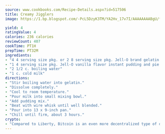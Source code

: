 ```yaml
---
source: www.cookbooks.com/Recipe-Details.aspx?id=517506
title: Creamy Jigglers
image: https://1.bp.blogspot.com/-PcL5DzyK3TM/YA2Hv_17v7I/AAAAAAAABgU/fyHeesSth_IZW9mL5lk6GxJO8cW8ksrGACLcBGAsYHQ/s320/12.png

yield: 4
ratingValue: 4
calories: 236 calories
reviewCount: 407
cookTime: PT1H
prepTime: PT32M
ingredients:
- "4 4 serving size pkg. or 2 8 serving size pkg. Jell-O brand gelatin any flavor"
- "1 4 serving size pkg. Jell-O vanilla flavor instant pudding and pie filling"
- "2 1/2 c. boiling water"
- "1 c. cold milk"
directions:
- "Stir boiling water into gelatin."
- "Dissolve completely."
- "Cool to room temperature."
- "Pour milk into small mixing bowl."
- "Add pudding mix."
- "Beat with wire whisk until well blended."
- "Pour into 13 x 9-inch pan."
- "Chill until firm, about 3 hours."
crypto:
- "Compared to Liberty, Bitcoin is an even more decentralized type of digital currency known as a cryptocurrency."
---
```

